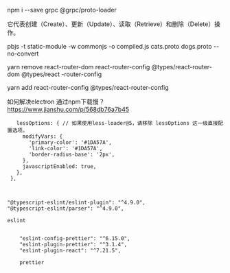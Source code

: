 npm i --save grpc @grpc/proto-loader


它代表创建（Create）、更新（Update）、读取（Retrieve）和删除（Delete）操作。


pbjs -t static-module -w commonjs -o compiled.js cats.proto dogs.proto --no-convert


yarn remove react-router-dom react-router-config @types/react-router-dom @types/react
-router-config


yarn add react-router-config  @types/react-router-config



如何解决electron 通过npm下载慢？
https://www.jianshu.com/p/568db76a7b45



       lessOptions: { // 如果使用less-loader@5，请移除 lessOptions 这一级直接配置选项。
         modifyVars: {
           'primary-color': '#1DA57A',
           'link-color': '#1DA57A',
           'border-radius-base': '2px',
         },
         javascriptEnabled: true,
       },
     },



    "@typescript-eslint/eslint-plugin": "^4.9.0",
    "@typescript-eslint/parser": "^4.9.0",
    
    eslint
    
    
        "eslint-config-prettier": "^6.15.0",
        "eslint-plugin-prettier": "^3.1.4",
        "eslint-plugin-react": "^7.21.5",
        
        prettier

